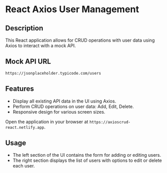# React Axios User Management

## Description

This React application allows for CRUD operations with user data using Axios to interact with a mock API.

## Mock API URL

`https://jsonplaceholder.typicode.com/users`

## Features

- Display all existing API data in the UI using Axios.
- Perform CRUD operations on user data: Add, Edit, Delete.
- Responsive design for various screen sizes.

Open the application in your browser at `https://axioscrud-react.netlify.app`.

## Usage

- The left section of the UI contains the form for adding or editing users.
- The right section displays the list of users with options to edit or delete each user.

